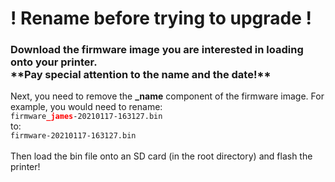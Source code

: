 <h1>! Rename before trying to upgrade !</h1>
<h3>Download the firmware image you are interested in loading onto your printer.
<br>**Pay special attention to the name and the date!**</h3>
Next, you need to remove the <b>_name</b> component of the firmware image. For example, you would need to rename:<br>
<code>firmware<b><font color="red">_james</font></b>-20210117-163127.bin</code><br>
to:<br>
<code>firmware-20210117-163127.bin</code><br>
<br>
Then load the bin file onto an SD card (in the root directory) and flash the printer!
